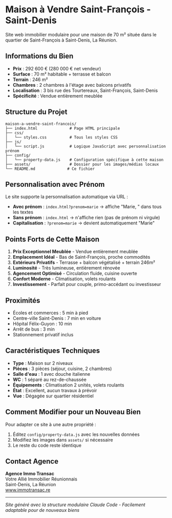 # Maison à Vendre Saint-François - Saint-Denis

Site web immobilier modulaire pour une maison de 70 m² située dans le quartier de Saint-François à Saint-Denis, La Réunion.

## Informations du Bien

- **Prix** : 292 600 € (280 000 € net vendeur)
- **Surface** : 70 m² habitable + terrasse et balcon
- **Terrain** : 246 m²
- **Chambres** : 2 chambres à l'étage avec balcons privatifs
- **Localisation** : 3 bis rue des Tourtereaux, Saint-François, Saint-Denis
- **Spécificité** : Vendue entièrement meublée

## Structure du Projet

```
maison-a-vendre-saint-francois/
├── index.html              # Page HTML principale
├── css/
│   └── styles.css          # Tous les styles CSS
├── js/
│   └── script.js           # Logique JavaScript avec personnalisation prénom
├── config/
│   └── property-data.js    # Configuration spécifique à cette maison
├── assets/                 # Dossier pour les images/médias locaux
└── README.md              # Ce fichier
```

## Personnalisation avec Prénom

Le site supporte la personnalisation automatique via URL :

- **Avec prénom** : `index.html?prenom=marie` → affiche "Marie, " dans tous les textes
- **Sans prénom** : `index.html` → n'affiche rien (pas de prénom ni virgule)
- **Capitalisation** : `?prenom=marie` → devient automatiquement "Marie"

## Points Forts de Cette Maison

1. **Prix Exceptionnel Meublée** - Vendue entièrement meublée
2. **Emplacement Idéal** - Bas de Saint-François, proche commodités
3. **Extérieurs Privatifs** - Terrasse + balcon végétalisé + terrain 246m²
4. **Luminosité** - Très lumineuse, entièrement rénovée
5. **Agencement Optimisé** - Circulation fluide, cuisine ouverte
6. **Confort Moderne** - Climatisation, volets roulants
7. **Investissement** - Parfait pour couple, primo-accédant ou investisseur

## Proximités

- Écoles et commerces : 5 min à pied
- Centre-ville Saint-Denis : 7 min en voiture
- Hôpital Félix-Guyon : 10 min
- Arrêt de bus : 3 min
- Stationnement privatif inclus

## Caractéristiques Techniques

- **Type** : Maison sur 2 niveaux
- **Pièces** : 3 pièces (séjour, cuisine, 2 chambres)
- **Salle d'eau** : 1 avec douche italienne
- **WC** : 1 séparé au rez-de-chaussée
- **Équipements** : Climatisation 2 unités, volets roulants
- **État** : Excellent, aucun travaux à prévoir
- **Vue** : Dégagée sur quartier résidentiel

## Comment Modifier pour un Nouveau Bien

Pour adapter ce site à une autre propriété :

1. Éditez `config/property-data.js` avec les nouvelles données
2. Modifiez les images dans `assets/` si nécessaire
3. Le reste du code reste identique

## Contact Agence

**Agence Immo Transac**  
Votre Allié Immobilier Réunionnais  
Saint-Denis, La Réunion  
www.immotransac.re

---

*Site généré avec la structure modulaire Claude Code - Facilement adaptable pour de nouveaux biens*